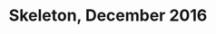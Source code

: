 ---
title: Skeleton, December 2016
showTitle: true
image: /img/drawings/skeleton.jpg
materials: charcoal, blending stump
description:
---